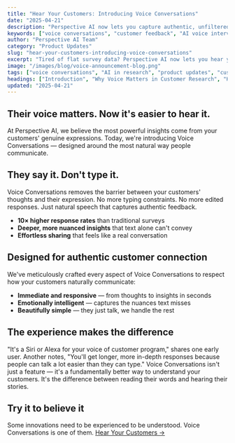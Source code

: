 ```yaml
---
title: "Hear Your Customers: Introducing Voice Conversations"
date: "2025-04-21"
description: "Perspective AI now lets you capture authentic, unfiltered customer feedback with AI-powered voice conversations—unlocking richer insights and deeper understanding."
keywords: ["voice conversations", "customer feedback", "AI voice interviews", "SaaS research tools", "customer insights", "B2B SaaS innovation", "voice-enabled research", "AI-powered feedback", "product updates"]
author: "Perspective AI Team"
category: "Product Updates"
slug: "hear-your-customers-introducing-voice-conversations"
excerpt: "Tired of flat survey data? Perspective AI now lets you hear your customers—literally. Discover how voice conversations are transforming customer research and driving richer, more actionable insights."
image: "/images/blog/voice-announcement-blog.png"
tags: ["voice conversations", "AI in research", "product updates", "customer feedback", "SaaS tools", "B2B innovation"]
headings: ["Introduction", "Why Voice Matters in Customer Research", "How AI-Powered Voice Conversations Work", "Real-World Use Cases", "Getting Started with Voice Conversations"]
updated: "2025-04-21"
---
```


## Their voice matters. Now it's easier to hear it.

At Perspective AI, we believe the most powerful insights come from your customers' genuine expressions. Today, we're introducing Voice Conversations — designed around the most natural way people communicate.

## They say it. Don't type it.

Voice Conversations removes the barrier between your customers' thoughts and their expression. No more typing constraints. No more edited responses. Just natural speech that captures authentic feedback.
- **10× higher response rates** than traditional surveys
- **Deeper, more nuanced insights** that text alone can't convey
- **Effortless sharing** that feels like a real conversation

## Designed for authentic customer connection

We've meticulously crafted every aspect of Voice Conversations to respect how your customers naturally communicate:
- **Immediate and responsive** — from thoughts to insights in seconds
- **Emotionally intelligent** — captures the nuances text misses
- **Beautifully simple** — they just talk, we handle the rest

## The experience makes the difference

"It's a Siri or Alexa for your voice of customer program," shares one early user. Another notes, "You'll get longer, more in-depth responses because people can talk a lot easier than they can type."
Voice Conversations isn't just a feature — it's a fundamentally better way to understand your customers. It's the difference between reading their words and hearing their stories.

## Try it to believe it

Some innovations need to be experienced to be understood. Voice Conversations is one of them.
[Hear Your Customers →](https://getperspective.ai/research/new?utm_campaign=voice_launch&utm_source=blog&utm_content=voice_announcement_blog)
